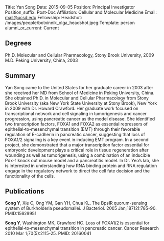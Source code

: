 Title: Yan Song
Date: 2015-09-05
Position: Principal Investigator
Position_suffix: Post-Doc
Affiliation: Cellular and Molecular Medicine
Email: mail@ucsd.edu
Fellowship: 
Headshot: /images/people/botvinnik_olga_headshot.jpeg
Template: person
alumni_or_current: Current

## Degrees

Ph.D. Molecular and Cellular Pharmacology, Stony Brook University, 2009<br>
M.D. Peking University, China, 2003<br>

## Summary

Yan Song came to the United States for her graduate career in 2003 after she received her MD from School of Medicine in Peking University, China. She obtained Ph.D. in Molecular and Cellular Pharmacology from Stony Brook University (aka New York State University at Stony Brook), New York in 2009 with Dr. Howard Crawford. Her graduate work focused on transcriptional network and cell signaling in tumorigenesis and cancer progression, using pancreatic cancer as the model disease. She identified two transcription factors, FOXA1 and FOXA2 as essential repressors of epithelial-to-mesenchymal transition (EMT) through their favorable regulation of E-cadherin in pancreatic cancer, suggesting that loss of FOXA1/2 signaling is a key event in inducing EMT program. In a second project, she demonstrated that a major transcription factor essential for embryonic development plays a critical role in tissue regeneration after wounding as well as tumorigenesis, using a combination of an inducible Pdx-1 knock out mouse model and a pancreatitis model. In Dr. Yeo’s lab, she is interested in understanding how RNA binding protein and RNA regulation engage in the regulatory network to direct the cell fate decision and the functionality of the cells.


## Publications

**Song Y**, Xie C, Ong YM, Gan YH, Chua KL. The BpsIR quorum-sensing system of Burkholderia pseudomallei. J Bacteriol. 2005 Jan;187(2):785-90. PMID:15629951

**Song Y**, Washington MK, Crawford HC. Loss of FOXA1/2 is essential for epithelial-to-mesenchymal transition in pancreatic cancer. Cancer Research 2010 Mar 1;70(5):2115-25. PMID: 20160041

